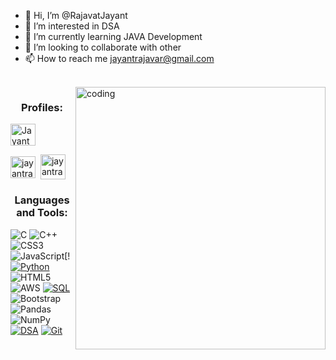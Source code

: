 - 👋 Hi, I’m @RajavatJayant
- 👀 I’m interested in DSA
- 🌱 I’m currently learning JAVA Development
- 💞️ I’m looking to collaborate with other
- 📫 How to reach me jayantrajavar@gmail.com
<br>
<img align="right" alt="coding" height ="420" width="400" src="https://user-images.githubusercontent.com/74038190/212748830-4c709398-a386-4761-84d7-9e10b98fbe6e.gif">
<h3 align="center">Profiles:</h3>
<p align="left">
<a href="https://www.linkedin.com/in/jayant-rajavat-28n02j?lipi=urn%3Ali%3Apage%3Ad_flagship3_profile_view_base_contact_details%3B%2Fqt8dncxTFKcW7dex8paiA%3D%3D" target="blank"><img align="center" src="https://upload.wikimedia.org/wikipedia/commons/thumb/f/f8/LinkedIn_icon_circle.svg/800px-LinkedIn_icon_circle.svg.png" alt="Jayant rajavat" height="35" width="40" /></a>&nbsp;&nbsp;

<a href="https://leetcode.com/u/jayantrajavat/" target="blank"><img align="center" src="https://raw.githubusercontent.com/rahuldkjain/github-profile-readme-generator/master/src/images/icons/Social/leet-code.svg" alt="jayantrajavat/learning" height="35" width="40" /></a>&nbsp;
<a href="https://www.geeksforgeeks.org/user/jayantr6acc/" target="blank"><img align="center" src="https://raw.githubusercontent.com/rahuldkjain/github-profile-readme-generator/master/src/images/icons/Social/geeks-for-geeks.svg" alt="jayantrajavat/practice" height="40" width="40" /></a>&nbsp;
</p>

<h3 align="center">Languages and Tools:</h3>

![C](https://img.shields.io/badge/c-%2300599C.svg?style=for-the-badge&logo=c&logoColor=white) ![C++](https://img.shields.io/badge/c++-%2300599C.svg?style=for-the-badge&logo=c%2B%2B&logoColor=white) ![CSS3](https://img.shields.io/badge/css3-%231572B6.svg?style=for-the-badge&logo=css3&logoColor=white) ![JavaScript](https://img.shields.io/badge/javascript-%23323330.svg?style=for-the-badge&logo=javascript&logoColor=%23F7DF1E)[!
[![Python](https://img.shields.io/badge/python-%233776AB.svg?style=for-the-badge&logo=python&logoColor=white)](https://www.python.org/) ![HTML5](https://img.shields.io/badge/html5-%23E34F26.svg?style=for-the-badge&logo=html5&logoColor=white) ![AWS](https://img.shields.io/badge/AWS-%23FF9900.svg?style=for-the-badge&logo=amazon-aws&logoColor=white)
[![SQL](https://img.shields.io/badge/SQL-%23003B57.svg?style=for-the-badge&logo=sqlite&logoColor=white)](https://en.wikipedia.org/wiki/SQL)
 ![Bootstrap](https://img.shields.io/badge/bootstrap-%23563D7C.svg?style=for-the-badge&logo=bootstrap&logoColor=white) 
  ![Pandas](https://img.shields.io/badge/pandas-%23150458.svg?style=for-the-badge&logo=pandas&logoColor=white)![NumPy](https://img.shields.io/badge/numpy-%23013243.svg?style=for-the-badge&logo=numpy&logoColor=white)[![DSA](https://img.shields.io/badge/Data_Structures_and_Algorithms-%2300758F.svg?style=for-the-badge)](https://en.wikipedia.org/wiki/Data_structure)
[![Git](https://img.shields.io/badge/Git-%23F05032.svg?style=for-the-badge&logo=git&logoColor=white)](https://git-scm.com/)

<br><br>



<!---
RajavatJayant/RajavatJayant is a ✨ special ✨ repository because its `README.md` (this file) appears on your GitHub profile.
You can click the Preview link to take a look at your changes.
--->
